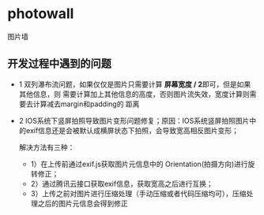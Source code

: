 # photowall
图片墙

## 开发过程中遇到的问题

- 1 双列瀑布流问题，如果仅仅是图片只需要计算 **屏幕宽度 / 2**即可，但是如果其他信息，则
  需要计算加上其他信息的高度，否则图片流失效，宽度计算则需要去计算减去margin和padding的
  距离
  
- 2 IOS系统下竖屏拍照导致图片变形问题修复；原因：IOS系统竖屏拍照图片中的exif信息还是会被默认成横屏状态下拍照，会导致宽高相反图片变形；
    
    解决方法有三种：
  
    - 1）在上传前通过exif.js获取图片元信息中的 Orientation(拍摄方向)进行旋转修正；
    - 2）通过腾讯云接口获取exif信息，获取宽高之后进行互换；
    - 3）上传之前对图片进行压缩处理（手动压缩或者代码压缩均可），压缩处理之后的图片元信息会得到修正
    
